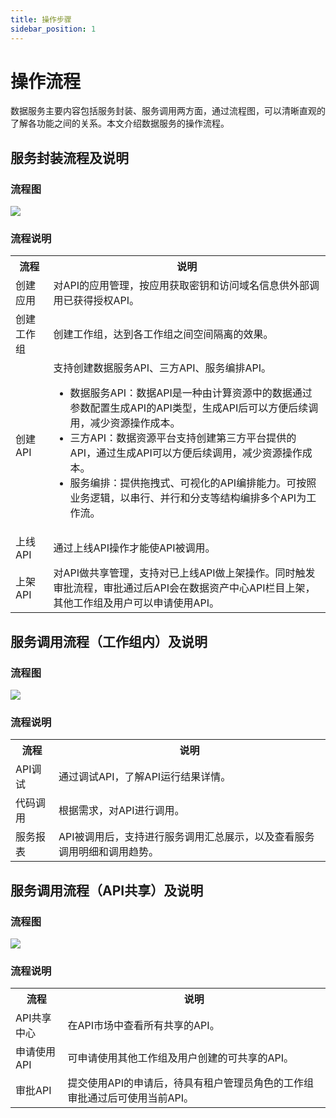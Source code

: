 ```yaml
---
title: 操作步骤
sidebar_position: 1
---
```


# 操作流程
数据服务主要内容包括服务封装、服务调用两方面，通过流程图，可以清晰直观的了解各功能之间的关系。本文介绍数据服务的操作流程。

## 服务封装流程及说明

### 流程图
[![](https://uniplore-docs.oss-cn-chengdu.aliyuncs.com/datastudio/data-service/flow.jpg)](https://uniplore-docs.oss-cn-chengdu.aliyuncs.com/datastudio/data-service/flow.jpg)

### 流程说明
<table>
    <tr>
        <th>流程</th>
        <th>说明</th>
    </tr>
     <tr>
        <td>创建应用</td>
        <td>对API的应用管理，按应用获取密钥和访问域名信息供外部调用已获得授权API。</td>
    </tr>
     <tr>
        <td>创建工作组</td>
        <td>创建工作组，达到各工作组之间空间隔离的效果。</td>
    </tr>
     <tr>
        <td>创建API</td>
        <td>
        支持创建数据服务API、三方API、服务编排API。
          <ul>
            <li>数据服务API：数据API是一种由计算资源中的数据通过参数配置生成API的API类型，生成API后可以方便后续调用，减少资源操作成本。</li>
            <li>三方API：数据资源平台支持创建第三方平台提供的API，通过生成API可以方便后续调用，减少资源操作成本。</li>
            <li>服务编排：提供拖拽式、可视化的API编排能力。可按照业务逻辑，以串行、并行和分支等结构编排多个API为工作流。</li>
          </ul>
        </td>
    </tr>
    <tr>
        <td>上线API</td>
        <td>通过上线API操作才能使API被调用。</td>
    </tr>
    <tr>
        <td>上架API</td>
        <td>对API做共享管理，支持对已上线API做上架操作。同时触发审批流程，审批通过后API会在数据资产中心API栏目上架，其他工作组及用户可以申请使用API。</td>
    </tr>
</table>

## 服务调用流程（工作组内）及说明

### 流程图
[![](https://uniplore-docs.oss-cn-chengdu.aliyuncs.com/datastudio/data-service/api-authorize-flow.jpg)](https://uniplore-docs.oss-cn-chengdu.aliyuncs.com/datastudio/data-service/api-authorize-flow.jpg)

### 流程说明
<table>
    <tr>
        <th>流程</th>
        <th>说明</th>
    </tr>
     <tr>
        <td>API调试</td>
        <td>通过调试API，了解API运行结果详情。</td>
    </tr>
     <tr>
        <td>代码调用</td>
        <td>根据需求，对API进行调用。</td>
    </tr>
    <tr>
        <td>服务报表</td>
        <td>API被调用后，支持进行服务调用汇总展示，以及查看服务调用明细和调用趋势。</td>
    </tr>
</table>


## 服务调用流程（API共享）及说明

### 流程图
[![](https://uniplore-docs.oss-cn-chengdu.aliyuncs.com/datastudio/data-service/api-apply-flow.jpg)](https://uniplore-docs.oss-cn-chengdu.aliyuncs.com/datastudio/data-service/api-apply-flow.jpg)

### 流程说明
<table>
    <tr>
        <th>流程</th>
        <th>说明</th>
    </tr>
     <tr>
        <td>API共享中心</td>
        <td>在API市场中查看所有共享的API。</td>
    </tr>
     <tr>
        <td>申请使用API</td>
        <td>可申请使用其他工作组及用户创建的可共享的API。</td>
    </tr>
    <tr>
        <td>审批API</td>
        <td>提交使用API的申请后，待具有租户管理员角色的工作组审批通过后可使用当前API。</td>
    </tr>
</table>